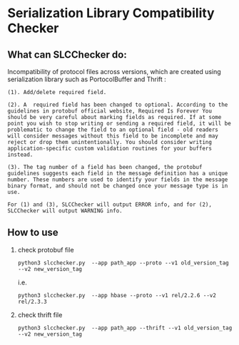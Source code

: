 # Serialization Library Compatibility Checker

## What can SLCChecker do:

Incompatibility of protocol files across versions, which are created using serialization library such as PortocolBuffer and Thrift :


    (1). Add/delete required field. 

    (2). A  required field has been changed to optional. According to the guidelines in protobuf official website, Required Is Forever You should be very careful about marking fields as required. If at some point you wish to stop writing or sending a required field, it will be problematic to change the field to an optional field - old readers will consider messages without this field to be incomplete and may reject or drop them unintentionally. You should consider writing application-specific custom validation routines for your buffers instead.

    (3). The tag number of a field has been changed, the protobuf guidelines suggests each field in the message definition has a unique number. These numbers are used to identify your fields in the message binary format, and should not be changed once your message type is in use. 

    For (1) and (3), SLCChecker will output ERROR info, and for (2), SLCChecker will output WARNING info. 


## How to use

1. check protobuf file

    `python3 slcchecker.py  --app path_app --proto --v1 old_version_tag --v2 new_version_tag`

    i.e.

    `python3 slcchecker.py  --app hbase --proto --v1 rel/2.2.6 --v2 rel/2.3.3`

2. check thrift file

    `python3 slcchecker.py  --app path_app --thrift --v1 old_version_tag --v2 new_version_tag`
